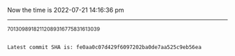 Now the time is 2022-07-21 14:16:36 pm

---

<small>70130989182112089316775831613039</small>

```txt

Latest commit SHA is: fe0aa0c07d429f6097202ba0de7aa525c9eb56ea
```
